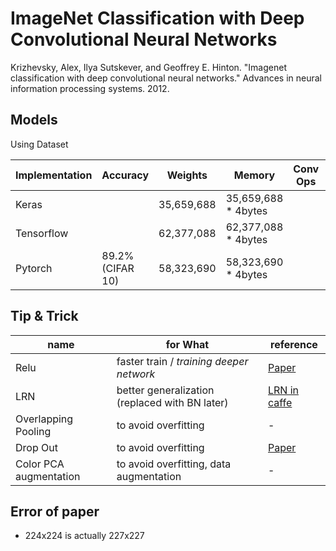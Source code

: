 # ImageNet Classification with Deep Convolutional Neural Networks
Krizhevsky, Alex, Ilya Sutskever, and Geoffrey E. Hinton. "Imagenet classification with deep convolutional neural networks." Advances in neural information processing systems. 2012.

## Models

Using Dataset

| Implementation | Accuracy | Weights | Memory | Conv Ops | etc |
|---|---|---|---|---|---|
| Keras |   |  35,659,688 | 35,659,688 * 4bytes |   |    |
| Tensorflow |   | 62,377,088  | 62,377,088 * 4bytes |   |  [link](https://github.com/YBIGTA/DL_Models/blob/master/models/alexnet/tensorflow/Alexnet%20(Tensorflow).ipynb)  |
| Pytorch | 89.2% (CIFAR 10) | 58,323,690  | 58,323,690 * 4bytes |   |[link](https://github.com/Jooong/DLCV/blob/master/classification/models.py#L71)|

## Tip & Trick

| name | for What | reference |
|---|---|---|
| Relu | faster train / *training deeper network* | [Paper](http://citeseerx.ist.psu.edu/viewdoc/download?doi=10.1.1.165.6419&rep=rep1&type=pdf) |
| LRN  | better generalization (replaced with BN later)  | [LRN in caffe](http://caffe.berkeleyvision.org/tutorial/layers/lrn.html) |
| Overlapping Pooling | to avoid overfitting | - |
| Drop Out | to avoid overfitting | [Paper](http://jmlr.org/papers/volume15/srivastava14a.old/srivastava14a.pdf) |
| Color PCA augmentation | to avoid overfitting, data augmentation | - |


## Error of paper
- 224x224 is actually 227x227
